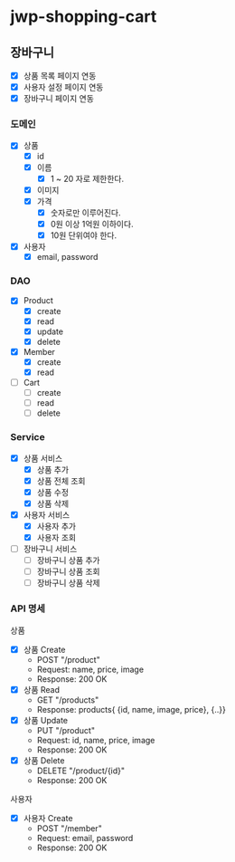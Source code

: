 # jwp-shopping-cart

## 장바구니

- [x] 상품 목록 페이지 연동
- [x] 사용자 설정 페이지 연동
- [x] 장바구니 페이지 연동

### 도메인

- [x] 상품
    - [x] id
    - [x] 이름
        - [x] 1 ~ 20 자로 제한한다.
    - [x] 이미지
    - [x] 가격
        - [x] 숫자로만 이루어진다.
        - [x] 0원 이상 1억원 이하이다.
        - [x] 10원 단위여야 한다.

- [x] 사용자
    - [x] email, password

### DAO

- [x] Product
    - [x] create
    - [x] read
    - [x] update
    - [x] delete

- [x] Member
    - [x] create
    - [x] read

- [ ] Cart
    - [ ] create
    - [ ] read
    - [ ] delete

### Service

- [x] 상품 서비스
    - [x] 상품 추가
    - [x] 상품 전체 조회
    - [x] 상품 수정
    - [x] 상품 삭제

- [x] 사용자 서비스
    - [x] 사용자 추가
    - [x] 사용자 조회

- [ ] 장바구니 서비스
    - [ ] 장바구니 상품 추가
    - [ ] 장바구니 상품 조회
    - [ ] 장바구니 상품 삭제

### API 명세

상품

- [x] 상품 Create
    - POST "/product"
    - Request: name, price, image
    - Response: 200 OK
- [x] 상품 Read
    - GET "/products"
    - Response: products{ {id, name, image, price}, {..}}
- [x] 상품 Update
    - PUT "/product"
    - Request: id, name, price, image
    - Response: 200 OK
- [x] 상품 Delete
    - DELETE "/product/{id}"
    - Response: 200 OK

사용자

- [x] 사용자 Create
    - POST "/member"
    - Request: email, password
    - Response: 200 OK
